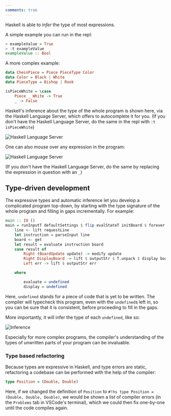 ```yaml
---
comments: true
---
```


Haskell is able to *infer* the type of most expressions.

A simple example you can run in the repl:

```haskell
> exampleValue = True
> :t exampleValue
exampleValue :: Bool
```

A more complex example:

```haskell
data ChessPiece = Piece PieceType Color
data Color = Black | White
data PieceType = Bishop | Rook

isPieceWhite = \case
    Piece _ White -> True
    _ -> False

```

Haskell's inference about the type of the whole program is shown here, via the Haskell Language Server, which offers to autocomplete it for you. (If you don't have the Haskell Language Server, do the same in the repl with `:t isPieceWhite`)

![Haskell Language Server](/img/toplevelinference.png)

One can also mouse over any expression in the program:

![Haskell Language Server](/img/mouseover.png)

(If you don't have the Haskell Language Server, do the same by replacing the expression in question with an `_`)

## Type-driven development

The expressive types and automatic inference let you develop a complicated program top-down, by starting with the type signature of the whole program and filling in gaps incrementally. For example:

```haskell hl_lines="6 14"
main :: IO ()
main = runInputT defaultSettings $ flip evalStateT initBoard $ forever $ do
    line <- lift requestLine 
    let instruction = parseInput line
    board <- get
    let result = evaluate instruction board
    case result of
        Right (BoardUpdate update) -> modify update
        Right DisplayBoard -> lift $ outputStr $ T.unpack $ display board
        Left err -> lift $ outputStr err

    where 

        evaluate = undefined
        display = undefined
```


Here, `undefined` stands for a piece of code that is yet to be written. The compiler will typecheck this program, even with the `undefined`s left in, so you can be sure that it is consistent, before proceeding to fill in the gaps.

More importantly, it will infer the type of each `undefined`, like so:

![Inference](/img/typedirected.png)

Especially for more complex programs, the compiler's understanding of the types of unwritten parts of your program can be invaluable.

### Type based refactoring

Because types are expressive in Haskell, and type errors are static, refactoring a codebase can be performed with the help of the compiler:

```hs
type Position = (Double, Double)
```

Here, if we changed the definition of `Position` to `#!hs type Position = (Double, Double, Double)`, we would be shown a list of compiler errors (in the `Problems` tab in VSCode's terminal), which we could then fix one-by-one until the code compiles again.
